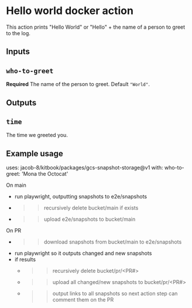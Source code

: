 # Hello world docker action

This action prints "Hello World" or "Hello" + the name of a person to greet to the log.

## Inputs

## `who-to-greet`

**Required** The name of the person to greet. Default `"World"`.

## Outputs

## `time`

The time we greeted you.

## Example usage

uses: jacob-8/kitbook/packages/gcs-snapshot-storage@v1
with:
  who-to-greet: 'Mona the Octocat'

On main
  - run playwright, outputting snapshots to e2e/snapshots
  - >> recursively delete bucket/main if exists
  - >> upload e2e/snapshots to bucket/main

On PR
  - >> download snapshots from bucket/main to e2e/snapshots
  - run playwright so it outputs changed and new snapshots
  - if results
    - >> recursively delete bucket/pr/<PR#>
    - >> upload all changed/new snapshots to bucket/pr/<PR#>
    - >> output links to all snapshots so next action step can comment them on the PR
